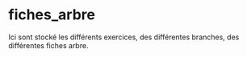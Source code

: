 # fiches_arbre
Ici sont stocké les différents exercices, des différentes branches, des différentes fiches arbre.
